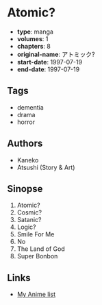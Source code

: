 # Atomic?

-   **type**: manga
-   **volumes**: 1
-   **chapters**: 8
-   **original-name**: アトミック?
-   **start-date**: 1997-07-19
-   **end-date**: 1997-07-19

## Tags

-   dementia
-   drama
-   horror

## Authors

-   Kaneko
-   Atsushi (Story & Art)

## Sinopse

1. Atomic?
2. Cosmic?
3. Satanic?
4. Logic?
5. Smile For Me
6. No
7. The Land of God
8. Super Bonbon

## Links

-   [My Anime list](https://myanimelist.net/manga/128859/Atomic)
